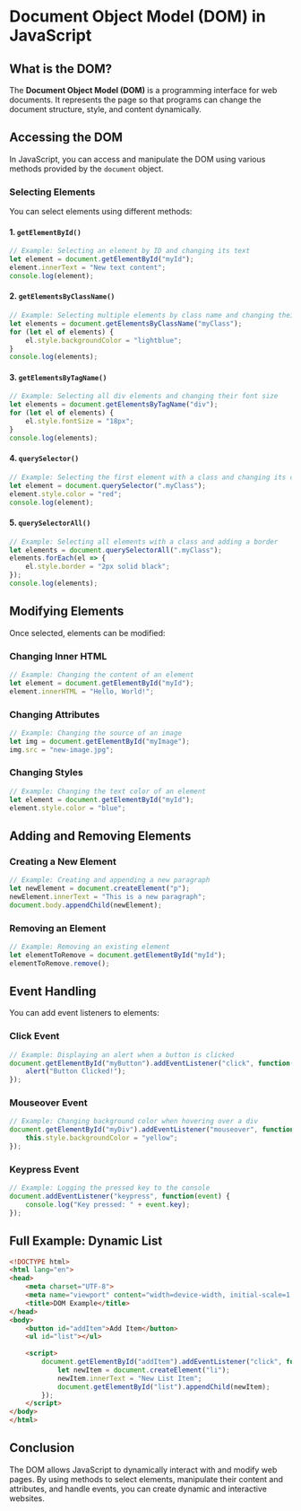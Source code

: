 # Document Object Model (DOM) in JavaScript

## What is the DOM?
The **Document Object Model (DOM)** is a programming interface for web documents. It represents the page so that programs can change the document structure, style, and content dynamically.

## Accessing the DOM
In JavaScript, you can access and manipulate the DOM using various methods provided by the `document` object.

### Selecting Elements
You can select elements using different methods:

#### 1. `getElementById()`
```js
// Example: Selecting an element by ID and changing its text
let element = document.getElementById("myId");
element.innerText = "New text content";
console.log(element);
```

#### 2. `getElementsByClassName()`
```js
// Example: Selecting multiple elements by class name and changing their background color
let elements = document.getElementsByClassName("myClass");
for (let el of elements) {
    el.style.backgroundColor = "lightblue";
}
console.log(elements);
```

#### 3. `getElementsByTagName()`
```js
// Example: Selecting all div elements and changing their font size
let elements = document.getElementsByTagName("div");
for (let el of elements) {
    el.style.fontSize = "18px";
}
console.log(elements);
```

#### 4. `querySelector()`
```js
// Example: Selecting the first element with a class and changing its color
let element = document.querySelector(".myClass");
element.style.color = "red";
console.log(element);
```

#### 5. `querySelectorAll()`
```js
// Example: Selecting all elements with a class and adding a border
let elements = document.querySelectorAll(".myClass");
elements.forEach(el => {
    el.style.border = "2px solid black";
});
console.log(elements);
```

## Modifying Elements
Once selected, elements can be modified:

### Changing Inner HTML
```js
// Example: Changing the content of an element
let element = document.getElementById("myId");
element.innerHTML = "Hello, World!";
```

### Changing Attributes
```js
// Example: Changing the source of an image
let img = document.getElementById("myImage");
img.src = "new-image.jpg";
```

### Changing Styles
```js
// Example: Changing the text color of an element
let element = document.getElementById("myId");
element.style.color = "blue";
```

## Adding and Removing Elements

### Creating a New Element
```js
// Example: Creating and appending a new paragraph
let newElement = document.createElement("p");
newElement.innerText = "This is a new paragraph";
document.body.appendChild(newElement);
```

### Removing an Element
```js
// Example: Removing an existing element
let elementToRemove = document.getElementById("myId");
elementToRemove.remove();
```

## Event Handling
You can add event listeners to elements:

### Click Event
```js
// Example: Displaying an alert when a button is clicked
document.getElementById("myButton").addEventListener("click", function() {
    alert("Button Clicked!");
});
```

### Mouseover Event
```js
// Example: Changing background color when hovering over a div
document.getElementById("myDiv").addEventListener("mouseover", function() {
    this.style.backgroundColor = "yellow";
});
```

### Keypress Event
```js
// Example: Logging the pressed key to the console
document.addEventListener("keypress", function(event) {
    console.log("Key pressed: " + event.key);
});
```

## Full Example: Dynamic List
```html
<!DOCTYPE html>
<html lang="en">
<head>
    <meta charset="UTF-8">
    <meta name="viewport" content="width=device-width, initial-scale=1.0">
    <title>DOM Example</title>
</head>
<body>
    <button id="addItem">Add Item</button>
    <ul id="list"></ul>
    
    <script>
        document.getElementById("addItem").addEventListener("click", function() {
            let newItem = document.createElement("li");
            newItem.innerText = "New List Item";
            document.getElementById("list").appendChild(newItem);
        });
    </script>
</body>
</html>
```

## Conclusion
The DOM allows JavaScript to dynamically interact with and modify web pages. By using methods to select elements, manipulate their content and attributes, and handle events, you can create dynamic and interactive websites.
